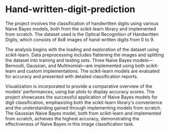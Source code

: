 # Hand-written-digit-prediction

The project involves the classification of handwritten digits using various Naive Bayes models, both from the scikit-learn library and implemented from scratch. The dataset used is the Optical Recognition of Handwritten Digits, which consists of 8x8 images of hand-written digits from 0 to 9.

The analysis begins with the loading and exploration of the dataset using scikit-learn. Data preprocessing includes flattening the images and splitting the dataset into training and testing sets. Three Naive Bayes models—Bernoulli, Gaussian, and Multinomial—are implemented using both scikit-learn and custom implementations.
The scikit-learn models are evaluated for accuracy and presented with detailed classification reports.

Visualization is incorporated to provide a comparative overview of the models' performances, using bar plots to display accuracy scores. The project showcases the successful application of Naive Bayes models for digit classification, emphasizing both the scikit-learn library's convenience and the understanding gained through implementing models from scratch. The Gaussian Naive Bayes model, both from scikit-learn and implemented from scratch, achieves the highest accuracy, demonstrating the effectiveness of Naive Bayes in this image classification task.





